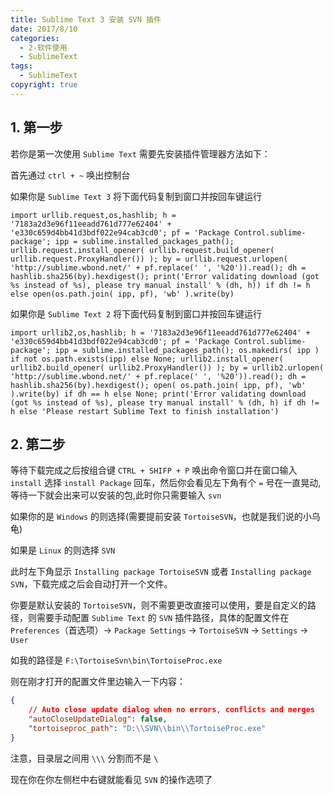 ```yaml
---
title: Sublime Text 3 安装 SVN 插件
date: 2017/8/10
categories:
  - 2-软件使用
  - SublimeText
tags:
  - SublimeText
copyright: true
---
```


## 1. 第一步

若你是第一次使用 `Sublime Text` 需要先安装插件管理器方法如下：

首先通过 `ctrl + ~` 唤出控制台

如果你是 `Sublime Text 3` 将下面代码复制到窗口并按回车键运行

```
import urllib.request,os,hashlib; h = '7183a2d3e96f11eeadd761d777e62404' + 'e330c659d4bb41d3bdf022e94cab3cd0'; pf = 'Package Control.sublime-package'; ipp = sublime.installed_packages_path(); urllib.request.install_opener( urllib.request.build_opener( urllib.request.ProxyHandler()) ); by = urllib.request.urlopen( 'http://sublime.wbond.net/' + pf.replace(' ', '%20')).read(); dh = hashlib.sha256(by).hexdigest(); print('Error validating download (got %s instead of %s), please try manual install' % (dh, h)) if dh != h else open(os.path.join( ipp, pf), 'wb' ).write(by)
```

如果你是 `Sublime Text 2` 将下面代码复制到窗口并按回车键运行

```
import urllib2,os,hashlib; h = '7183a2d3e96f11eeadd761d777e62404' + 'e330c659d4bb41d3bdf022e94cab3cd0'; pf = 'Package Control.sublime-package'; ipp = sublime.installed_packages_path(); os.makedirs( ipp ) if not os.path.exists(ipp) else None; urllib2.install_opener( urllib2.build_opener( urllib2.ProxyHandler()) ); by = urllib2.urlopen( 'http://sublime.wbond.net/' + pf.replace(' ', '%20')).read(); dh = hashlib.sha256(by).hexdigest(); open( os.path.join( ipp, pf), 'wb' ).write(by) if dh == h else None; print('Error validating download (got %s instead of %s), please try manual install' % (dh, h) if dh != h else 'Please restart Sublime Text to finish installation')
```

## 2. 第二步

等待下载完成之后按组合键 `CTRL + SHIFP + P` 唤出命令窗口并在窗口输入 `install` 选择 `install Package` 回车，然后你会看见左下角有个 `=` 号在一直晃动,等待一下就会出来可以安装的包,此时你只需要输入 `svn`

如果你的是 `Windows` 的则选择(需要提前安装 `TortoiseSVN`，也就是我们说的小乌龟)

如果是 `Linux` 的则选择 `SVN`

此时左下角显示 `Installing package TortoiseSVN` 或者 `Installing package SVN`，下载完成之后会自动打开一个文件。

你要是默认安装的 `TortoiseSVN`，则不需要更改直接可以使用，要是自定义的路径，则需要手动配置 `Sublime Text` 的 `SVN` 插件路径，具体的配置文件在 `Preferences`（首选项）-> `Package Settings` -> `TortoiseSVN` -> `Settings` -> `User`

如我的路径是 `F:\TortoiseSvn\bin\TortoiseProc.exe`

则在刚才打开的配置文件里边输入一下内容：

```json
{
    // Auto close update dialog when no errors, conflicts and merges
    "autoCloseUpdateDialog": false,
    "tortoiseproc_path": "D:\\SVN\\bin\\TortoiseProc.exe"
}
```

注意，目录层之间用 `\\\` 分割而不是 `\`

现在你在你左侧栏中右键就能看见 `SVN` 的操作选项了